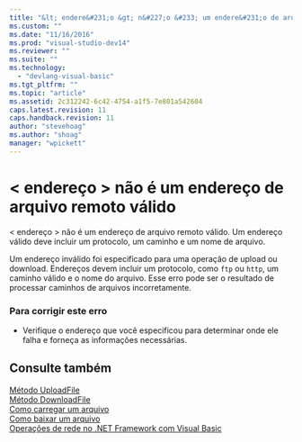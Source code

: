 ```yaml
---
title: "&lt; endere&#231;o &gt; n&#227;o &#233; um endere&#231;o de arquivo remoto v&#225;lido | Microsoft Docs"
ms.custom: ""
ms.date: "11/16/2016"
ms.prod: "visual-studio-dev14"
ms.reviewer: ""
ms.suite: ""
ms.technology: 
  - "devlang-visual-basic"
ms.tgt_pltfrm: ""
ms.topic: "article"
ms.assetid: 2c312242-6c42-4754-a1f5-7e801a542604
caps.latest.revision: 11
caps.handback.revision: 11
author: "stevehoag"
ms.author: "shoag"
manager: "wpickett"
---
```

# &lt; endere&#231;o &gt; n&#227;o &#233; um endere&#231;o de arquivo remoto v&#225;lido
\< endereço \> não é um endereço de arquivo remoto válido. Um endereço válido deve incluir um protocolo, um caminho e um nome de arquivo.  
  
 Um endereço inválido foi especificado para uma operação de upload ou download. Endereços devem incluir um protocolo, como `ftp` ou `http`, um caminho válido e o nome do arquivo. Esse erro pode ser o resultado de processar caminhos de arquivos incorretamente.  
  
### Para corrigir este erro  
  
-   Verifique o endereço que você especificou para determinar onde ele falha e forneça as informações necessárias.  
  
## Consulte também  
 [Método UploadFile](http://msdn.microsoft.com/pt-br/5505ea3e-3dbd-460b-9f8f-62c84c0a4de6)   
 [Método DownloadFile](http://msdn.microsoft.com/pt-br/aeb7ed8f-1ac9-4242-ae57-9f35914eb329)   
 [Como carregar um arquivo](../Topic/How%20to:%20Upload%20a%20File%20in%20Visual%20Basic.md)   
 [Como baixar um arquivo](../../visual-basic/developing-apps/programming/computer-resources/how-to-download-a-file.md)   
 [Operações de rede no .NET Framework com Visual Basic](http://msdn.microsoft.com/pt-br/c5379021-44ef-4d6a-acf5-e951fdcab6b2)